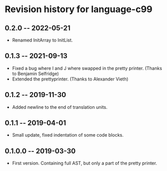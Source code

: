 # Revision history for language-c99

## 0.2.0 -- 2022-05-21

* Renamed InitArray to InitList.

## 0.1.3 -- 2021-09-13

* Fixed a bug where I and J where swapped in the pretty printer. (Thanks to
  Benjamin Selfridge)
* Extended the prettyprinter. (Thanks to Alexander Vieth)

## 0.1.2 -- 2019-11-30

* Added newline to the end of translation units.

## 0.1.1 -- 2019-04-01

* Small update, fixed indentation of some code blocks.

## 0.1.0.0 -- 2019-03-30

* First version. Containing full AST, but only a part of the pretty printer.
